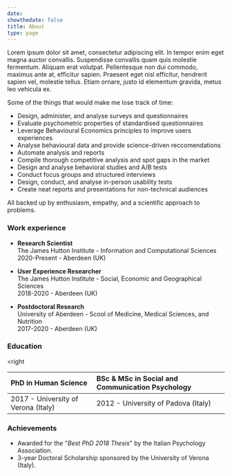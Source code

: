 ```yaml
---
date: 
showthedate: false
title: About
type: page
---
```


Lorem ipsum dolor sit amet, consectetur adipiscing elit. In tempor enim eget magna auctor convallis. Suspendisse convallis quam quis molestie fermentum. Aliquam erat volutpat. Pellentesque non dui commodo, maximus ante at, efficitur sapien. Praesent eget nisl efficitur, hendrerit sapien vel, molestie tellus. Etiam ornare, justo id elementum gravida, metus leo vehicula ex.


Some of the things that would make me lose track of time:

+ Design, administer, and analyse surveys and questionnaires
+ Evaluate psychometric properties of standardised questionnaires
+ Leverage Behavioural Economics principles to improve users experiences
+ Analyse behavioural data and provide science-driven reccomendations
+ Automate analysis and reports
+ Compile thorough competitive analysis and spot gaps in the market
+ Design and analyse behavioral studies and A/B tests
+ Conduct focus groups and structured interviews
+ Design, conduct, and analyse in-person usability tests
+ Create neat reports and presentations for non-technical audiences

All backed up by enthusiasm, empathy, and a scientific approach to problems.

### Work experience

+ **Research Scientist**  
The James Hutton Institute - Information and Computational Sciences   
2020-Present - Aberdeen (UK)

+ **User Experience Researcher**  
The James Hutton Institute - Social, Economic and Geographical Sciences  
2018-2020 - Aberdeen (UK)

+ **Postdoctoral Research**  
University of Aberdeen - Scool of Medicine, Medical Sciences, and Nutrition  
2017-2020 - Aberdeen (UK)

### Education

<right

| **PhD in Human Science**             | **BSc & MSc in Social and Communication Psychology**  |
|:-------------------------------------|:------------------------------------------------------|
| 2017 - University of Verona (Italy)  | 2012 - University of Padova (Italy)                   |


### Achievements

+ Awarded for the "*Best PhD 2018 Thesis*" by the Italian Psychology Association. 
+ 3-year Doctoral Scholarship sponsored by the University of Verona (Italy).

